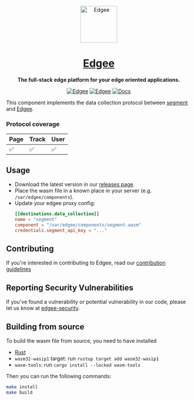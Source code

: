 <div align="center">

<p align="center">
  <a href="https://www.edgee.cloud">
    <picture>
      <source media="(prefers-color-scheme: dark)" srcset="https://cdn.edgee.cloud/img/favicon-dark.svg">
      <img src="https://cdn.edgee.cloud/img/favicon.svg" height="100" alt="Edgee">
    </picture>
    <h1 align="center">Edgee</h1>
  </a>
</p>


**The full-stack edge platform for your edge oriented applications.**

[![Edgee](https://img.shields.io/badge/edgee-open%20source-blueviolet.svg)](https://www.edgee.cloud)
[![Edgee](https://img.shields.io/badge/slack-edgee-blueviolet.svg?logo=slack)](https://www.edgee.cloud/slack)
[![Docs](https://img.shields.io/badge/docs-published-blue)](https://docs.edgee.cloud)

</div>

This component implements the data collection protocol between [segment](https://segment.com) and [Edgee](https://www.edgee.cloud).

### Protocol coverage

| Page | Track | User |
| -------- | ------- | ------- |
|  ✅ | ✅ | ✅ |

## Usage

- Download the latest version in our [releases page](../../releases). 
- Place the wasm file in a known place in your server (e.g. `/var/edgee/components`).
- Update your edgee proxy config:
  ```toml
  [[destinations.data_collection]]
  name = "segment"
  component = "/var/edgee/components/segment.wasm"
  credentials.segment_api_key = "..." 
  ```

## Contributing
If you're interested in contributing to Edgee, read our [contribution guidelines](./CONTRIBUTING.md)

## Reporting Security Vulnerabilities
If you've found a vulnerability or potential vulnerability in our code, please let us know at
[edgee-security](mailto:security@edgee.cloud).


## Building from source

To build the wasm file from source, you need to have installed
- [Rust](https://www.rust-lang.org/tools/install)
- `wasm32-wasip1` target: run `rustup target add wasm32-wasip1`
- `wasm-tools`: run `cargo install --locked wasm-tools`

Then you can run the following commands:

```bash
make install
make build
```
